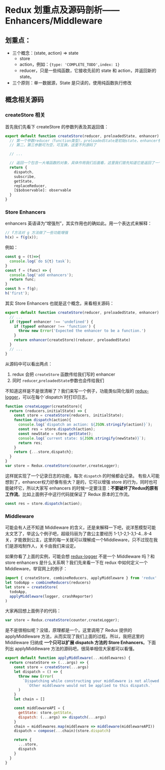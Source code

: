# Redux 划重点及源码剖析——Enhancers/Middleware

## 划重点：
* 三个概念：(state, action) => state
  * store
  * action，例如：`{type: 'COMPLETE_TODO',index: 1}`
  * reducer，只是一些纯函数，它接收先前的 state 和 action，并返回新的 state。
* 三个原则：单一数据源，State 是只读的，使用纯函数执行修改

## 概念相关源码

### createStore 相关
首先我们先看下 createStore 的参数列表及其返回值：
```js
export default function createStore(reducer, preloadedState, enhancer) {
  // 第一个参数reducer（function类型），preloadedState是初始state，enhancer参见下面解释
  // 第二，第三参数可为空，可互换，这里不列源码了

  // ...

  // 返回一个包含一大堆函数的对象，具体作用我们后面看，这里我们首先知道它是返回了一个对象
  return {
    dispatch,
    subscribe,
    getState,
    replaceReducer,
    [$$observable]: observable
  }
}
```
### Store Enhancers
enhancers 英语译为“增强剂”，其实作用也的确如此。用一个表达式来解释：
```js
// f方法对 g 方法做了一些功能增强
h(x) = f(g(x));
```
例如：
```js
const g = (t)=>{
  console.log(`do ${t} task`);
}
const f = (func) => {
  console.log('add enhancers');
  return func;
}
const h = f(g);
h('first');
```
其实 Store Enhancers 也就是这个概念，来看相关源码：
```js
export default function createStore(reducer, preloadedState, enhancer) {
  // ...
  if (typeof enhancer !== 'undefined') {
    if (typeof enhancer !== 'function') {
      throw new Error('Expected the enhancer to be a function.')
    }
    return enhancer(createStore)(reducer, preloadedState)
  }
  // ...
}
```
从源码中可以看出两点：
1. redux 会把 `createStore` 函数传给我们写的 enhancer
2. 同时 `reducer`,`preloadedState`参数也会传给我们

不知道这样是不是很清晰了？我们来写一个例子，功能类似简化版的 [redux-logger]('https://github.com/evgenyrodionov/redux-logger')，可以在每个`dispatch`时打印日志。
```js
function createLogger(createStore){
  return (reducers,initialState) => {
    const store = createStore(reducers, initialState);
    function dispatch(action){
      console.log(`dispatch an action: ${JSON.stringify(action)}`);
      const res = store.dispatch(action);
      const newState = store.getState();
      console.log(`current state: ${JSON.stringify(newState)}`);
      return res;
    }
    return {...store,dispatch};
  }
}
var store = Redux.createStore(counter,createLogger);
```

这样就实现了一个记录日志的功能，每次 `dispatch` 的时候都会记录。
有些人可能想到了，enhancer权力好像有些大？是的，它可以增强 store 的行为，同时也可能破坏它，所以大家写 enhancers 的时候一定要注意：__不要破坏了Redux的原有工作流__。比如上面例子中这行代码就保证了 Redux 原本的工作流。
```js
const res = store.dispatch(action);
```

### Middleware
可能会有人还不知道 Middleware 的含义，还是来解释一下吧，说洋葱模型可能太文艺了，举这么个例子吧，超级玛丽为了救公主要经历 1-1,1-2,1-3,1-4...8-4 关，才能救到公主，这里的每一关就可以理解成一个Middleware，只不过现在我们是游戏制作人，关卡由我们来设定。

如果你看了上面的实例，可能会想 [redux-logger]('https://github.com/evgenyrodionov/redux-logger') 不是一个 Middleware 吗？和 store enhancers 是什么关系啊？我们先来看一下在 redux 中如何定义一个 Middleware，举官网上的例子：
```js
import { createStore, combineReducers, applyMiddleware } from 'redux'
let todoApp = combineReducers(reducers)
let store = createStore(
  todoApp,
  applyMiddleware(logger, crashReporter)
)
```
大家再回想上面例子的代码：
```js
var store = Redux.createStore(counter,createLogger);
```
是不是很相似呢？没错，原理都是一个。这里调用了 Redux 提供的 applyMiddleware 方法，从而实现了我们上面的过程。所以，我把这里的 Middleware 归纳成 __一个只可以扩展 dispatch 方法的 Store Enhancers__。下面列出 applyMiddleware 方法的源码吧，很简单相信大家都可以看懂。
```js
export default function applyMiddleware(...middlewares) {
  return createStore => (...args) => {
    const store = createStore(...args)
    let dispatch = () => {
      throw new Error(
        `Dispatching while constructing your middleware is not allowed. ` +
          `Other middleware would not be applied to this dispatch.`
      )
    }
    let chain = []

    const middlewareAPI = {
      getState: store.getState,
      dispatch: (...args) => dispatch(...args)
    }
    chain = middlewares.map(middleware => middleware(middlewareAPI))
    dispatch = compose(...chain)(store.dispatch)

    return {
      ...store,
      dispatch
    }
  }
}
```
